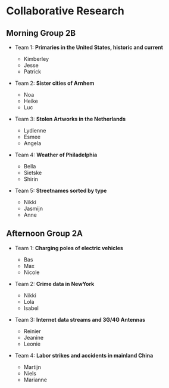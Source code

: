 # Collaborative Research

## Morning Group 2B

- Team 1: **Primaries in the United States, historic and current**
	- Kimberley
	- Jesse
	- Patrick

- Team 2: **Sister cities of Arnhem**
	- Noa
	- Heike
	- Luc
	
- Team 3: **Stolen Artworks in the Netherlands**
	- Lydienne
	- Esmee
	- Angela

- Team 4: **Weather of Philadelphia**
	- Bella
	- Sietske
	- Shirin

- Team 5: **Streetnames sorted by type**
	- Nikki
	- Jasmijn
	- Anne

## Afternoon Group 2A

- Team 1: **Charging poles of electric vehicles**
	- Bas
	- Max
	- Nicole

- Team 2: **Crime data in NewYork**
	- Nikki
	- Lola
	- Isabel

- Team 3: **Internet data streams and 3G/4G Antennas**
	- Reinier
	- Jeanine 
	- Leonie

- Team 4: **Labor strikes and accidents in mainland China**
	- Martijn
	- Niels
	- Marianne

	
	
